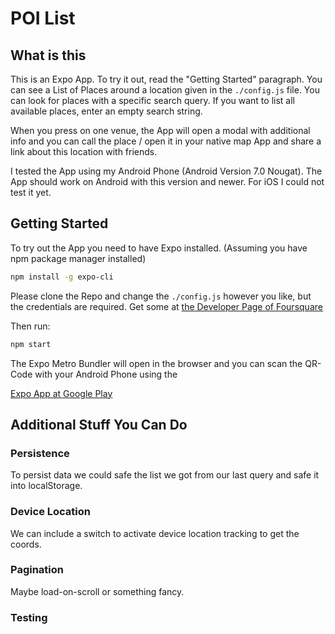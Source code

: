 # POI List

## What is this

This is an Expo App. To try it out, read the "Getting Started" paragraph.
You can see a List of Places around a location given in the `./config.js` file. You can look for places with a specific search query. If you want to list all available places, enter an empty search string.

When you press on one venue, the App will open a modal with additional info and you can call the place / open it in your native map App and share a link about this location with friends.

I tested the App using my Android Phone (Android Version 7.0 Nougat). The App should work on Android with this version and newer. For iOS I could not test it yet.

## Getting Started

To try out the App you need to have Expo installed. (Assuming you have npm package manager installed)

```bash
npm install -g expo-cli
```

Please clone the Repo and change the `./config.js` however you like, but the credentials are required. Get some at
[the Developer Page of Foursquare](https://developer.foursquare.com/docs)

Then run:

```bash
npm start
```

The Expo Metro Bundler will open in the browser and you can scan the QR-Code with your Android Phone using the

[Expo App at Google Play](https://play.google.com/store/apps/details?id=host.exp.exponent&hl=en)

## Additional Stuff You Can Do

### Persistence

To persist data we could safe the list we got from our last query and safe it into localStorage.

### Device Location

We can include a switch to activate device location tracking to get the coords.

### Pagination

Maybe load-on-scroll or something fancy.

### Testing
